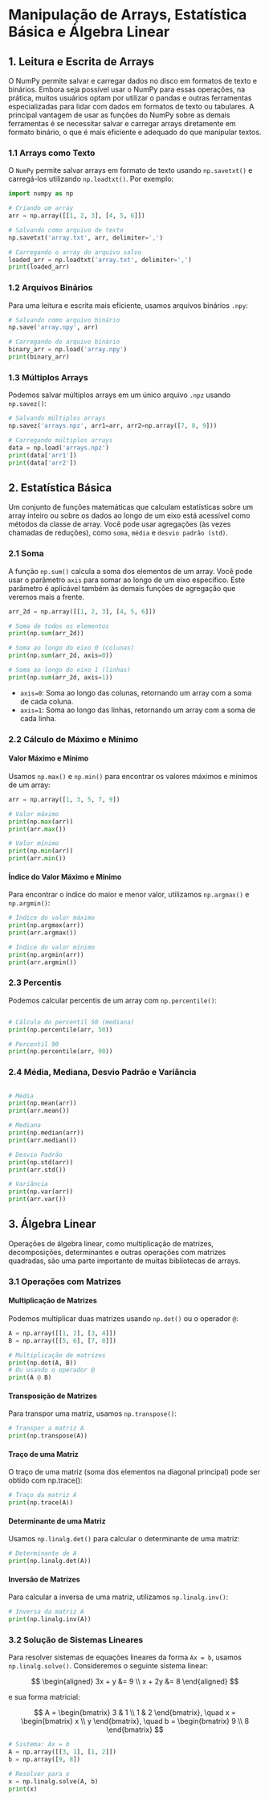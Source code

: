 # Manipulação de Arrays, Estatística Básica e Álgebra Linear

## 1. Leitura e Escrita de Arrays

O NumPy permite salvar e carregar dados no disco em formatos de texto e binários.
Embora seja possível usar o NumPy para essas operações, na prática, muitos usuários optam por utilizar o pandas e outras ferramentas especializadas para lidar com dados em formatos de texto ou tabulares.
A principal vantagem de usar as funções do NumPy sobre as demais ferramentas é se necessitar salvar e carregar arrays diretamente em formato binário, o que é mais eficiente e adequado do que manipular textos.

### 1.1 Arrays como Texto
O `NumPy` permite salvar arrays em formato de texto usando `np.savetxt()` e carregá-los utilizando `np.loadtxt()`. 
Por exemplo:

```python
import numpy as np

# Criando um array
arr = np.array([[1, 2, 3], [4, 5, 6]])

# Salvando como arquivo de texto
np.savetxt('array.txt', arr, delimiter=',')

# Carregando o array do arquivo salvo
loaded_arr = np.loadtxt('array.txt', delimiter=',')
print(loaded_arr)
```

### 1.2 Arquivos Binários

Para uma leitura e escrita mais eficiente, usamos arquivos binários `.npy`:
```python
# Salvando como arquivo binário
np.save('array.npy', arr)

# Carregando do arquivo binário
binary_arr = np.load('array.npy')
print(binary_arr)
```

### 1.3 Múltiplos Arrays

Podemos salvar múltiplos arrays em um único arquivo `.npz` usando `np.savez()`:

```python
# Salvando múltiplos arrays
np.savez('arrays.npz', arr1=arr, arr2=np.array([7, 8, 9]))

# Carregando múltiplos arrays
data = np.load('arrays.npz')
print(data['arr1'])
print(data['arr2'])
```

## 2. Estatística Básica

Um conjunto de funções matemáticas que calculam estatísticas sobre um array inteiro ou sobre os dados ao longo de um eixo está acessível como métodos da classe de array.
Você pode usar agregações (às vezes chamadas de reduções), como `soma`, `média` e `desvio padrão (std)`.

### 2.1 Soma

A função `np.sum()` calcula a soma dos elementos de um array.
Você pode usar o parâmetro `axis` para somar ao longo de um eixo específico.
Este parâmetro é aplicável também às demais funções de agregação que veremos mais a frente.

```python
arr_2d = np.array([[1, 2, 3], [4, 5, 6]])

# Soma de todos os elementos
print(np.sum(arr_2d))

# Soma ao longo do eixo 0 (colunas)
print(np.sum(arr_2d, axis=0))

# Soma ao longo do eixo 1 (linhas)
print(np.sum(arr_2d, axis=1))
```

* `axis=0`: Soma ao longo das colunas, retornando um array com a soma de cada coluna.
* `axis=1`: Soma ao longo das linhas, retornando um array com a soma de cada linha.

### 2.2 Cálculo de Máximo e Mínimo

#### Valor Máximo e Mínimo

Usamos `np.max()` e `np.min()` para encontrar os valores máximos e mínimos de um array:

```python
arr = np.array([1, 3, 5, 7, 9])

# Valor máximo
print(np.max(arr))
print(arr.max())

# Valor mínimo
print(np.min(arr))
print(arr.min())
```

#### Índice do Valor Máximo e Mínimo

Para encontrar o índice do maior e menor valor, utilizamos `np.argmax()` e `np.argmin()`:

```python
# Índice do valor máximo
print(np.argmax(arr))
print(arr.argmax())

# Índice do valor mínimo
print(np.argmin(arr))
print(arr.argmin())
```

### 2.3 Percentis

Podemos calcular percentis de um array com `np.percentile()`:

```python

# Cálculo do percentil 50 (mediana)
print(np.percentile(arr, 50))

# Percentil 90
print(np.percentile(arr, 90))
```

### 2.4 Média, Mediana, Desvio Padrão e Variância

```python

# Média
print(np.mean(arr))
print(arr.mean())

# Mediana
print(np.median(arr))
print(arr.median())

# Desvio Padrão
print(np.std(arr))
print(arr.std())

# Variância
print(np.var(arr))
print(arr.var())
```

## 3. Álgebra Linear

Operações de álgebra linear, como multiplicação de matrizes, decomposições, determinantes e outras operações com matrizes quadradas, são uma parte importante de muitas bibliotecas de arrays.

### 3.1 Operações com Matrizes

#### Multiplicação de Matrizes

Podemos multiplicar duas matrizes usando `np.dot()` ou o operador `@`:

```python
A = np.array([[1, 2], [3, 4]])
B = np.array([[5, 6], [7, 8]])

# Multiplicação de matrizes
print(np.dot(A, B))
# Ou usando o operador @
print(A @ B)
```

#### Transposição de Matrizes

Para transpor uma matriz, usamos `np.transpose()`:

```python
# Transpor a matriz A
print(np.transpose(A))
```

#### Traço de uma Matriz

O traço de uma matriz (soma dos elementos na diagonal principal) pode ser obtido com np.trace():

```python
# Traço da matriz A
print(np.trace(A))
```

#### Determinante de uma Matriz

Usamos `np.linalg.det()` para calcular o determinante de uma matriz:

```python
# Determinante de A
print(np.linalg.det(A))
```

#### Inversão de Matrizes

Para calcular a inversa de uma matriz, utilizamos `np.linalg.inv()`:

```python
# Inversa da matriz A
print(np.linalg.inv(A))
```

### 3.2 Solução de Sistemas Lineares

Para resolver sistemas de equações lineares da forma `Ax = b`, usamos `np.linalg.solve()`.
Consideremos o seguinte sistema linear:

$$
\begin{aligned}
3x + y &= 9 \\
x + 2y &= 8
\end{aligned}
$$

e sua forma matricial:

$$
A = \begin{bmatrix} 
3 & 1 \\ 
1 & 2 
\end{bmatrix}, \quad
x = \begin{bmatrix} 
x \\ 
y 
\end{bmatrix}, \quad
b = \begin{bmatrix} 
9 \\ 
8 
\end{bmatrix}
$$

```python
# Sistema: Ax = b
A = np.array([[3, 1], [1, 2]])
b = np.array([9, 8])

# Resolver para x
x = np.linalg.solve(A, b)
print(x)
```